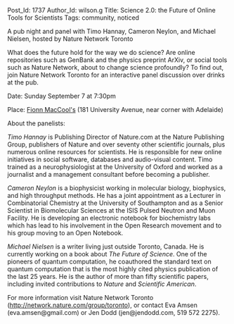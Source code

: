 Post_Id: 1737
Author_Id: wilson.g
Title: Science 2.0: the Future of Online Tools for Scientists
Tags: community, noticed

<p>A pub night and panel with Timo Hannay, Cameron Neylon, and Michael Nielsen, hosted by Nature Network Toronto</p>
<p>What does the future hold for the way we do science?  Are online repositories such as GenBank and the physics preprint ArXiv, or social tools such as Nature Network, about to change science profoundly?  To find out, join Nature Network Toronto for an interactive panel discussion over drinks at the pub.</p>
<p>Date: Sunday September 7 at 7:30pm</p>
<p>Place: <a href="http://maps.google.com/maps?f=q&amp;hl=en&amp;geocode=&amp;q=181+university+ave+toronto&amp;sll=46.55886,-95.712891&amp;sspn=34.760328,92.8125&amp;ie=UTF8&amp;z=16&amp;iwloc=addr">Fionn MacCool's</a> (181 University Avenue, near corner with Adelaide)</p>
<p>About the panelists:</p>
<p><em>Timo Hannay</em> is Publishing Director of Nature.com at the Nature Publishing Group, publishers of Nature and over seventy other scientific journals, plus numerous online resources for scientists.  He is responsible for new online initiatives in social software,  databases and audio-visual content.  Timo trained as a neurophysiologist at the University of Oxford and worked as a journalist and a management consultant before becoming a publisher.</p>
<p><em>Cameron Neylon</em> is a biophysicist working in molecular biology, biophysics, and high throughput methods.  He has a joint appointment as a Lecturer in Combinatorial Chemistry at the University of Southampton and as a Senior Scientist in Biomolecular Sciences at the ISIS Pulsed Neutron and Muon Facility.  He is developing an electronic notebook for biochemistry labs which has lead to his involvement in the Open Research movement and to his group moving to an Open Notebook.</p>
<p><em>Michael Nielsen</em> is a writer living just outside Toronto, Canada. He is currently working on a book about <cite>The Future of Science</cite>.  One of the pioneers of quantum computation, he coauthored the standard text on quantum computation that is the most highly cited physics publication of the last 25 years. He is the author of more than fifty scientific papers, including invited contributions to <cite>Nature</cite> and <cite>Scientific American</cite>.</p>
<p>For more information visit Nature Network Toronto (<a href="http://network.nature.com/group/toronto">http://network.nature.com/group/toronto</a>), or contact Eva Amsen (eva.amsen@gmail.com) or Jen Dodd (jen@jendodd.com, 519 572 2275).</p>
